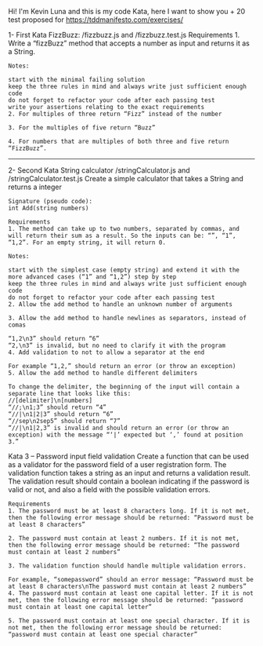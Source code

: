 Hi! I'm Kevin Luna and this is my code Kata, here I want to show you + 20 test proposed for https://tddmanifesto.com/exercises/

1- First Kata FizzBuzz: /fizzbuzz.js and /fizzbuzz.test.js
    Requirements
    1. Write a “fizzBuzz” method that accepts a number as input and returns it as a String.

    Notes:

    start with the minimal failing solution
    keep the three rules in mind and always write just sufficient enough code
    do not forget to refactor your code after each passing test
    write your assertions relating to the exact requirements
    2. For multiples of three return “Fizz” instead of the number

    3. For the multiples of five return “Buzz”

    4. For numbers that are multiples of both three and five return “FizzBuzz”.

-------------------------------------------------------------------------------------------------

2- Second Kata String calculator /stringCalculator.js and /stringCalculator.test.js
    Create a simple calculator that takes a String and returns a integer

    Signature (pseudo code):
    int Add(string numbers)

    Requirements
    1. The method can take up to two numbers, separated by commas, and will return their sum as a result. So the inputs can be: “”, “1”, “1,2”. For an empty string, it will return 0.

    Notes:

    start with the simplest case (empty string) and extend it with the more advanced cases (“1” and “1,2”) step by step
    keep the three rules in mind and always write just sufficient enough code
    do not forget to refactor your code after each passing test
    2. Allow the add method to handle an unknown number of arguments

    3. Allow the add method to handle newlines as separators, instead of comas

    “1,2\n3” should return “6”
    “2,\n3” is invalid, but no need to clarify it with the program
    4. Add validation to not to allow a separator at the end

    For example “1,2,” should return an error (or throw an exception)
    5. Allow the add method to handle different delimiters

    To change the delimiter, the beginning of the input will contain a separate line that looks like this:
    //[delimiter]\n[numbers]
    “//;\n1;3” should return “4”
    “//|\n1|2|3” should return “6”
    “//sep\n2sep5” should return “7”
    “//|\n1|2,3” is invalid and should return an error (or throw an exception) with the message “‘|’ expected but ‘,’ found at position 3.”

Kata 3 – Password input field validation
    Create a function that can be used as a validator for the password field of a user registration form. The validation function takes a string as an input and returns a validation result. The validation result should contain a boolean indicating if the password is valid or not, and also a field with the possible validation errors.

    Requirements
    1. The password must be at least 8 characters long. If it is not met, then the following error message should be returned: “Password must be at least 8 characters”

    2. The password must contain at least 2 numbers. If it is not met, then the following error message should be returned: “The password must contain at least 2 numbers”

    3. The validation function should handle multiple validation errors.

    For example, “somepassword” should an error message: “Password must be at least 8 characters\nThe password must contain at least 2 numbers”
    4. The password must contain at least one capital letter. If it is not met, then the following error message should be returned: “password must contain at least one capital letter”

    5. The password must contain at least one special character. If it is not met, then the following error message should be returned: “password must contain at least one special character”

